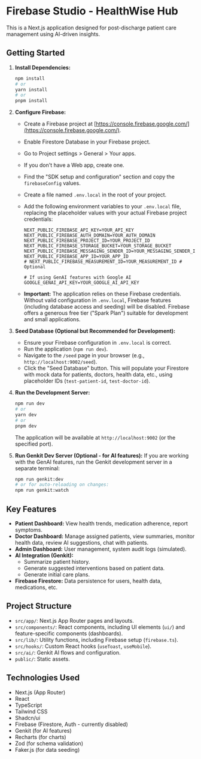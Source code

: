 # Firebase Studio - HealthWise Hub

This is a Next.js application designed for post-discharge patient care management using AI-driven insights.

## Getting Started

1.  **Install Dependencies:**
    ```bash
    npm install
    # or
    yarn install
    # or
    pnpm install
    ```

2.  **Configure Firebase:**
    *   Create a Firebase project at [https://console.firebase.google.com/](https://console.firebase.google.com/).
    *   Enable Firestore Database in your Firebase project.
    *   Go to Project settings > General > Your apps.
    *   If you don't have a Web app, create one.
    *   Find the "SDK setup and configuration" section and copy the `firebaseConfig` values.
    *   Create a file named `.env.local` in the root of your project.
    *   Add the following environment variables to your `.env.local` file, replacing the placeholder values with your actual Firebase project credentials:

        ```dotenv
        NEXT_PUBLIC_FIREBASE_API_KEY=YOUR_API_KEY
        NEXT_PUBLIC_FIREBASE_AUTH_DOMAIN=YOUR_AUTH_DOMAIN
        NEXT_PUBLIC_FIREBASE_PROJECT_ID=YOUR_PROJECT_ID
        NEXT_PUBLIC_FIREBASE_STORAGE_BUCKET=YOUR_STORAGE_BUCKET
        NEXT_PUBLIC_FIREBASE_MESSAGING_SENDER_ID=YOUR_MESSAGING_SENDER_ID
        NEXT_PUBLIC_FIREBASE_APP_ID=YOUR_APP_ID
        # NEXT_PUBLIC_FIREBASE_MEASUREMENT_ID=YOUR_MEASUREMENT_ID # Optional

        # If using GenAI features with Google AI
        GOOGLE_GENAI_API_KEY=YOUR_GOOGLE_AI_API_KEY
        ```
    *   **Important:** The application relies on these Firebase credentials. Without valid configuration in `.env.local`, Firebase features (including database access and seeding) will be disabled. Firebase offers a generous free tier ("Spark Plan") suitable for development and small applications.

3.  **Seed Database (Optional but Recommended for Development):**
    *   Ensure your Firebase configuration in `.env.local` is correct.
    *   Run the application (`npm run dev`).
    *   Navigate to the `/seed` page in your browser (e.g., `http://localhost:9002/seed`).
    *   Click the "Seed Database" button. This will populate your Firestore with mock data for patients, doctors, health data, etc., using placeholder IDs (`test-patient-id`, `test-doctor-id`).

4.  **Run the Development Server:**
    ```bash
    npm run dev
    # or
    yarn dev
    # or
    pnpm dev
    ```
    The application will be available at `http://localhost:9002` (or the specified port).

5.  **Run Genkit Dev Server (Optional - for AI features):**
    If you are working with the GenAI features, run the Genkit development server in a separate terminal:
    ```bash
    npm run genkit:dev
    # or for auto-reloading on changes:
    npm run genkit:watch
    ```


## Key Features

*   **Patient Dashboard:** View health trends, medication adherence, report symptoms.
*   **Doctor Dashboard:** Manage assigned patients, view summaries, monitor health data, review AI suggestions, chat with patients.
*   **Admin Dashboard:** User management, system audit logs (simulated).
*   **AI Integration (Genkit):**
    *   Summarize patient history.
    *   Generate suggested interventions based on patient data.
    *   Generate initial care plans.
*   **Firebase Firestore:** Data persistence for users, health data, medications, etc.

## Project Structure

*   `src/app/`: Next.js App Router pages and layouts.
*   `src/components/`: React components, including UI elements (`ui/`) and feature-specific components (dashboards).
*   `src/lib/`: Utility functions, including Firebase setup (`firebase.ts`).
*   `src/hooks/`: Custom React hooks (`useToast`, `useMobile`).
*   `src/ai/`: Genkit AI flows and configuration.
*   `public/`: Static assets.

## Technologies Used

*   Next.js (App Router)
*   React
*   TypeScript
*   Tailwind CSS
*   Shadcn/ui
*   Firebase (Firestore, Auth - currently disabled)
*   Genkit (for AI features)
*   Recharts (for charts)
*   Zod (for schema validation)
*   Faker.js (for data seeding)
